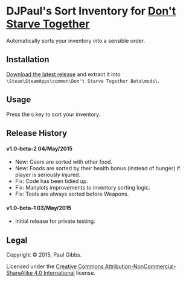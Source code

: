 DJPaul's Sort Inventory for [Don't Starve Together](http://dontstarvetogether.com/)
===

Automatically sorts your inventory into a sensible order.

## Installation
[Download the latest release](https://github.com/paulgibbs/DJPaul-Sort-Inventory/releases) and extract it into `\Steam\SteamApps\common\Don't Starve Together Beta\mods\`.

## Usage
Press the `G` key to sort your inventory.

## Release History
#### v1.0-beta-2 04/May/2015
- New: Gears are sorted with other food.
- New: Foods are sorted by their health bonus (instead of hunger) if player is seriously injured.
- Fix: Code has been tidied up.
- Fix: Manylots improvements to inventory sorting logic.
- Fix: Tools are always sorted before Weapons.



#### v1.0-beta-1 03/May/2015
- Initial release for private testing.

## Legal
Copyright © 2015, Paul Gibbs.

Licensed under the [Creative Commons Attribution-NonCommercial-ShareAlike 4.0 International](https://creativecommons.org/licenses/by-nc-sa/4.0/) license.